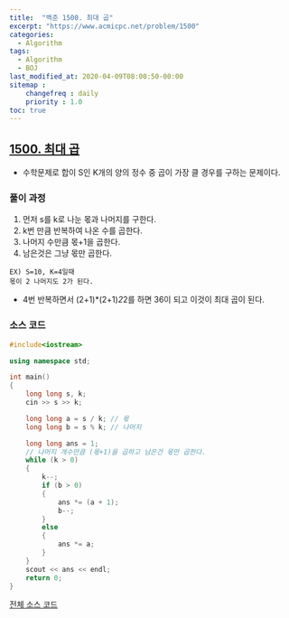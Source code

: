 ```yaml
---
title:  "백준 1500. 최대 곱"
excerpt: "https://www.acmicpc.net/problem/1500"
categories:
  - Algorithm
tags:
  - Algorithm
  - BOJ
last_modified_at: 2020-04-09T08:00:50-00:00
sitemap :
    changefreq : daily
    priority : 1.0
toc: true
---
```


## [1500. 최대 곱](https://www.acmicpc.net/problem/1500)
- 수학문제로 합이 S인 K개의 양의 정수 중 곱이 가장 클 경우를 구하는 문제이다.

### 풀이 과정
1. 먼저 s를 k로 나눈 몫과 나머지를 구한다.
2. k번 만큼 반복하여 나온 수를 곱한다.
3. 나머지 수만큼 몫+1을 곱한다.
4. 남은것은 그냥 몫만 곱한다.

```
EX) S=10, K=4일때
몫이 2 나머지도 2가 된다.
```
- 4번 반복하면서 (2+1)*(2+1)*2*2를 하면 36이 되고 이것이 최대 곱이 된다.

### 소스 코드
```cpp
#include<iostream>

using namespace std;

int main()
{
    long long s, k;
    cin >> s >> k;

    long long a = s / k; // 몫
    long long b = s % k; // 나머지

    long long ans = 1;
    // 나머지 개수만큼 (몫+1)을 곱하고 남은건 몫만 곱한다.
    while (k > 0)
    {
        k--;
        if (b > 0)
        {
            ans *= (a + 1);
            b--;
        }
        else
        {
            ans *= a;
        }
    }
    scout << ans << endl;
    return 0;
}
```

[전체 소스 코드](https://github.com/tdm1223/Algorithm/blob/master/acmicpc.net/source/1500.cpp)
